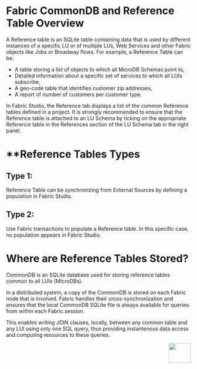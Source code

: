# **Fabric CommonDB and Reference Table Overview** 

A Reference table is an SQLite table containing data that is used by different instances of a specific LU or of multiple LUs, Web Services and other Fabric objects like Jobs or Broadway flows.
For example, a Reference Table can be:

- A table storing a list of objects to which all MicroDB Schemas point to, 
- Detailed information about a specific set of services to which all LUIs subscribe, 
- A geo-code table that identifies customer zip addresses, 
- A report of number of customers per customer type. 

In Fabric Studio, the Reference tab displays a list of the common Reference tables defined in a project. It is strongly recommended to ensure that the Reference table is attached to an LU Schema by ticking on the appropriate Reference table in the References section of the LU Schema tab in the right panel.


# **Reference Tables Types
## Type 1:
Reference Table can be synchronizing from External Sources by defining a population in Fabric Studio. 

## Type 2:
Use Fabric transactions to populate a Reference table. In this specific case, no population appears in Fabric Studio. 


# **Where are Reference Tables Stored?**

CommonDB is an SQLite database used for storing reference tables common to all LUIs (MicroDBs).

In a distributed system, a copy of the CommonDB is stored on each Fabric node that is involved.
Fabric handles their cross-synchronization and ensures that the local CommonDB SQLite file is always available for queries from within each Fabric session. 

This enables writing JOIN clauses, locally, between any common table and any LUI using only one SQL query, thus providing instantenous data access and computing resources to these queries. 


 
[<img align="right" width="60" height="54" src="/articles/images/Next.png">](/articles/22_reference%28commonDB%29_tables/02_reference_table_fabric_studio.md) 

